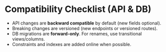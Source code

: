 # Compatibility Checklist (API & DB)

- API changes are **backward compatible** by default (new fields optional).
- Breaking changes are versioned (new endpoints or versioned routes).
- DB migrations are **forward-only**. For renames, use transitional views/columns.
- Constraints and indexes are added online when possible.
